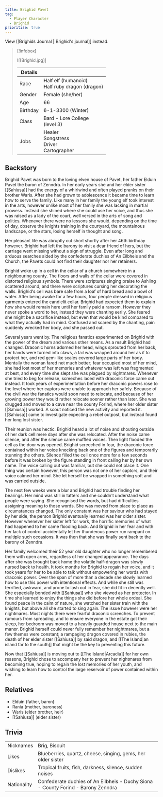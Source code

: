 ```yaml
---
title: Brighid Pavet
tag:
  - Player Character
  - Brighid
prioritise: true
---
```


View [[Brighids Journal | Brighid's journal]] instead.

> [!infobox]
>
> ![[Brighid.jpg]]
>
> | Details  |                                                      |
> | -------- | ---------------------------------------------------- |
> | Race     | Half elf (humanoid) <br> Half ruby dragon (dragon)   |
> | Gender   | Female (she/her)                                     |
> | Age      | 66                                                   |
> | Birthday | 6-1-3300 (Winter)                                    |
> | Class    | Bard - Lore College <br> (level 3)                   |
> | Jobs     | Healer <br> Songstress <br> Driver <br> Cartographer |

## Backstory

Brighid Pavet was born to the loving elven house of Pavet, her father Elduin Pavet the baron of Zenndra. In her early years she and her elder sister [[Sahiusa]] had the energy of a whirlwind and often played pranks on their brother Waris. After she had grown to adolescence it became time to learn how to serve the family. Like many in her family the young elf took interest in the arts, however unlike most of her family she was lacking in martial prowess. Instead she shined where she could use her voice, and thus she was raised as a lady of the court, well versed in the arts of song and politics. Whenever there were no lessons she would, depending on the time of day, observe the knights training in the courtyard, the mountainous landscape, or the stars, losing herself in thought and song.

Her pleasant life was abruptly cut short shortly after her 46th birthday however. Brighid had left the barony to visit a dear friend of hers, but the carriage went missing without a sign of struggle. Even after long and arduous searches aided by the confederate duchies of An Eilbheis and the Church, the Pavets could not find their daughter nor her retainers.

Brighid woke up in a cell in the cellar of a church somewhere in a neighbouring county. The floors and walls of the cellar were covered in distorted religious symbols. There were scriptures singing praise to Ashling scattered around, and there were scriptures cursing her decorating the walls. Brighid's cell was bare safe from a loaf of hard bread and a bowl of water. After being awake for a few hours, four people dressed in religious garments entered the candlelit cellar. Brighid had expected them to explain how she would remain here until her family paid a ransom. However they never spoke a word to her, instead they were chanting eerily. She feared she might be a sacrifice instead, but even that would be kind compared to what they actually had in mind. Confused and scared by the chanting, pain suddenly wrecked her body, and she passed out.

Several years went by. The religious fanatics experimented on Brighid with the power of the dream and various other means. As a result Brighid had changed. Draconic horns adorned her head, wings sprouted from her back, her hands were turned into claws, a tail was wrapped around her as if to protect her, and red gem-like scales covered large parts of her body. Mentally the woman fared not much better; fear occupied most of her mind, she had lost most of her memories and whatever was left was fragmented at best, and every time she slept she was plagued by nightmares. Whenever she tried to beg for release, screeches laced with draconic force came out instead. It took years of experimentation before her draconic powers rose to the level where her captors were unable to approach her safely. Because of the civil war the fanatics would soon need to relocate, and because of her growing power they would rather relocate sooner rather than later. She was drugged and moved to a cave near the county Forind, where her older sister [[Sahiusa]] worked. A scout noticed the new activity and reported it. [[Sahiusa]] came to investigate expecting a rebel outpost, but instead found her long lost sister.

Their reunion was hectic. Brighid heard a lot of noise and shouting outside of her dark cell mere days after she was relocated. After the noise came silence, and after the silence came muffled voices. Then light flooded the cell as the door was opened. Brighid screeched in fear, the draconic force contained within her voice knocking back one of the figures and temporarily stunning the others. Silence filled the cell once more for a few seconds before it was broken by the figure standing in front calling her by her own name. The voice calling out was familiar, but she could not place it. One thing was certain however, this person was not one of her captors, and their voice calmed her mind. She let herself be wrapped in something soft and was carried outside.

The next few weeks were a blur and Brighid had trouble finding her bearings. Her mind was still in tatters and she couldn't understand what people were saying. She recognised the words, but had difficulties assigning meaning to those words. She was moved from place to place as circumstances changed. The only constant was her saviour who had stayed by her side, the person Brighid eventually learned was her older sister. However whenever her sister left for work, the horrific memories of what had happened to her came flooding back. And Brighid in her fear and with her lack of control accidentally let her thunderous power run rampant on multiple such occasions. It was then that she was finally sent back to the barony of Zenndra.

Her family welcomed their 52 year old daughter who no longer remembered them with open arms, regardless of her changed appearance. The days after she was brought back home the volatile half-dragon was slowly nursed back to health. It took months for Brighid to regain her voice, and it took years for her to be able to talk without empowering her words with draconic power. Over the span of more than a decade she slowly learned how to use this power with intentional effects. And while she still was terrified, awkward, and prone to lash out in fear, she did fit in decently well. She especially bonded with [[Sahiusa]] who she viewed as her protector. In time she learned to enjoy the things she did before her whole ordeal. She found peace in the calm of nature, she watched her sister train with the knights, but above all she started to sing again. The issue however were her nightmares. Most nights there were fearful draconic screeches. To prevent rumours from spreading, and to ensure everyone in the estate got their sleep, her bedroom was moved to a heavily guarded house next to the main manor. Brighid herself could never fully remember her nightmares, but a few themes were constant; a rampaging dragon covered in rubies, the death of her elder sister [[Sahiusa]] by said dragon, and [[The Island|an island far to the south]] that might be the key to preventing this future.

Now that [[Sahiusa]] is moving out to [[The Island|Arcadia]] for her own reasons, Brighid chose to accompany her to prevent her nightmares from becoming true, hoping to regain the lost memories of her youth, and wishing to learn how to control the large reservoir of power contained within her.

## Relatives

- Elduin (father, baron)
- Rania (mother, baroness)
- Waris (elder brother, heir)
- [[Sahiusa]] (elder sister)

## Trivia

<table>
  <tbody>
    <tr>
      <td>Nicknames</td>
      <td>Brig, Biscuit</td>
    </tr>
    <tr>
      <td>Likes</td>
      <td>Blueberries, quartz, cheese, singing, gems, her older sister</td>
    </tr>
    <tr>
      <td>Dislikes</td>
      <td>Tropical fruits, fish, darkness, silence, sudden noises</td>
    </tr>
    <tr>
      <td>Nationality</td>
      <td>Confederate duchies of An Eilbheis - Duchy Siona - County Forind - Barony Zenndra</td>
    </tr>
  </tbody>
</table>
